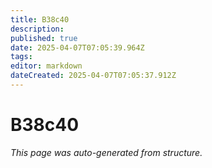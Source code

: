 ```yaml
---
title: B38c40
description: 
published: true
date: 2025-04-07T07:05:39.964Z
tags: 
editor: markdown
dateCreated: 2025-04-07T07:05:37.912Z
---
```


# B38c40

*This page was auto-generated from structure.*